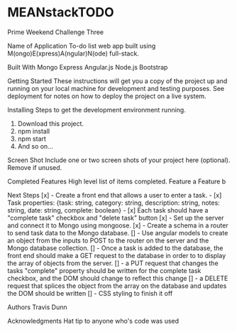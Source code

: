 # MEANstackTODO
Prime Weekend Challenge Three

Name of Application
To-do list web app built using M(ongo)E(xpress)A(ngular)N(ode) full-stack.

Built With
Mongo
Express
Angular.js
Node.js
Bootstrap

Getting Started
These instructions will get you a copy of the project up and running on your local machine for development and testing purposes. See deployment for notes on how to deploy the project on a live system.

Installing
Steps to get the development environment running.

1. Download this project.
2. npm install
3. npm start
4. And so on...

Screen Shot
Include one or two screen shots of your project here (optional). Remove if unused.

Completed Features
High level list of items completed.
Feature a
Feature b

Next Steps
[x] - Create a front end that allows a user to enter a task.
    - [x] Task properties: {task: string, category: string, description: string, notes: string, date: string, complete: boolean}
    - [x] Each task should have a "complete task" checkbox and "delete task" button
[x] - Set up the server and connect it to Mongo using mongoose.
[x] - Create a schema in a router to send task data to the Mongo database.
[] - Use angular models to create an object from the inputs to POST to the router on the server and the Mongo database collection.
[] - Once a task is added to the database, the front end should make a GET request to the database in order to to display the array of          objects from the server.
[] - a PUT request that changes the tasks "complete" property should be written for the complete task checkbox, and the DOM should change       to reflect this change
[] - a DELETE request that splices the object from the array on the database and updates the DOM should be written
[] - CSS styling to finish it off

Authors
Travis Dunn

Acknowledgments
Hat tip to anyone who's code was used